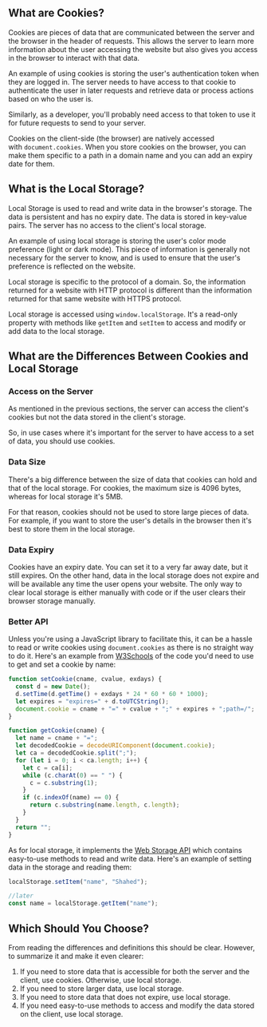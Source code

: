 ## What are Cookies?

Cookies are pieces of data that are communicated between the server and the browser in the header of requests. This allows the server to learn more information about the user accessing the website but also gives you access in the browser to interact with that data.

An example of using cookies is storing the user's authentication token when they are logged in. The server needs to have access to that cookie to authenticate the user in later requests and retrieve data or process actions based on who the user is.

Similarly, as a developer, you'll probably need access to that token to use it for future requests to send to your server.

Cookies on the client-side (the browser) are natively accessed with `document.cookies`. When you store cookies on the browser, you can make them specific to a path in a domain name and you can add an expiry date for them.

## What is the Local Storage?

Local Storage is used to read and write data in the browser's storage. The data is persistent and has no expiry date. The data is stored in key-value pairs. The server has no access to the client's local storage.

An example of using local storage is storing the user's color mode preference (light or dark mode). This piece of information is generally not necessary for the server to know, and is used to ensure that the user's preference is reflected on the website.

Local storage is specific to the protocol of a domain. So, the information returned for a website with HTTP protocol is different than the information returned for that same website with HTTPS protocol.

Local storage is accessed using `window.localStorage`. It's a read-only property with methods like `getItem` and `setItem` to access and modify or add data to the local storage.

## What are the Differences Between Cookies and Local Storage

### Access on the Server

As mentioned in the previous sections, the server can access the client's cookies but not the data stored in the client's storage.

So, in use cases where it's important for the server to have access to a set of data, you should use cookies.

### Data Size

There's a big difference between the size of data that cookies can hold and that of the local storage. For cookies, the maximum size is 4096 bytes, whereas for local storage it's 5MB.

For that reason, cookies should not be used to store large pieces of data. For example, if you want to store the user's details in the browser then it's best to store them in the local storage.

### Data Expiry

Cookies have an expiry date. You can set it to a very far away date, but it still expires. On the other hand, data in the local storage does not expire and will be available any time the user opens your website. The only way to clear local storage is either manually with code or if the user clears their browser storage manually.

### Better API

Unless you're using a JavaScript library to facilitate this, it can be a hassle to read or write cookies using `document.cookies` as there is no straight way to do it. Here's an example from [W3Schools](https://www.w3schools.com/js/js_cookies.asp) of the code you'd need to use to get and set a cookie by name:

```js
function setCookie(cname, cvalue, exdays) {
  const d = new Date();
  d.setTime(d.getTime() + exdays * 24 * 60 * 60 * 1000);
  let expires = "expires=" + d.toUTCString();
  document.cookie = cname + "=" + cvalue + ";" + expires + ";path=/";
}

function getCookie(cname) {
  let name = cname + "=";
  let decodedCookie = decodeURIComponent(document.cookie);
  let ca = decodedCookie.split(";");
  for (let i = 0; i < ca.length; i++) {
    let c = ca[i];
    while (c.charAt(0) == " ") {
      c = c.substring(1);
    }
    if (c.indexOf(name) == 0) {
      return c.substring(name.length, c.length);
    }
  }
  return "";
}
```

As for local storage, it implements the [Web Storage API](https://developer.mozilla.org/en-US/docs/Web/API/Web_Storage_API/Using_the_Web_Storage_API) which contains easy-to-use methods to read and write data. Here's an example of setting data in the storage and reading them:

```js
localStorage.setItem("name", "Shahed");

//later
const name = localStorage.getItem("name");
```

## Which Should You Choose?

From reading the differences and definitions this should be clear. However, to summarize it and make it even clearer:

1.  If you need to store data that is accessible for both the server and the client, use cookies. Otherwise, use local storage.
2.  If you need to store larger data, use local storage.
3.  If you need to store data that does not expire, use local storage.
4.  If you need easy-to-use methods to access and modify the data stored on the client, use local storage.
